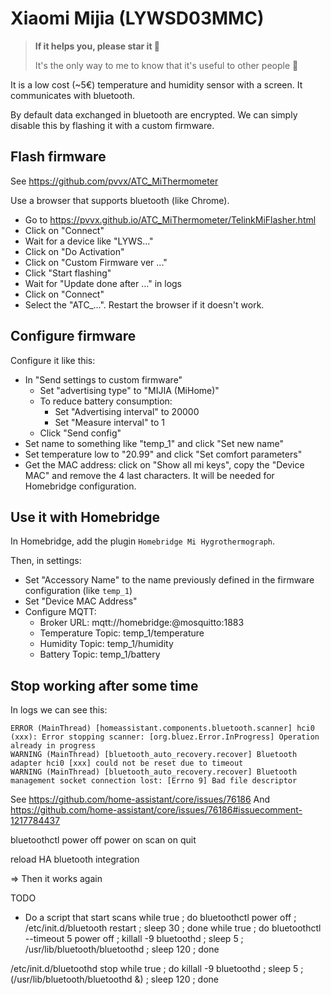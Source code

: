# Xiaomi Mijia (LYWSD03MMC)

> **If it helps you, please star it 🙏**
>
> It's the only way to me to know that it's useful to other people 🥰

It is a low cost (~5€) temperature and humidity sensor with a screen.
It communicates with bluetooth.

By default data exchanged in bluetooth are encrypted.
We can simply disable this by flashing it with a custom firmware.


## Flash firmware

See https://github.com/pvvx/ATC_MiThermometer

Use a browser that supports bluetooth (like Chrome).

- Go to https://pvvx.github.io/ATC_MiThermometer/TelinkMiFlasher.html
- Click on "Connect"
- Wait for a device like "LYWS..."
- Click on "Do Activation"
- Click on "Custom Firmware ver ..."
- Click "Start flashing"
- Wait for "Update done after ..." in logs
- Click on "Connect"
- Select the "ATC_...". Restart the browser if it doesn't work.


## Configure firmware

Configure it like this:
- In "Send settings to custom firmware"
  - Set "advertising type" to "MIJIA (MiHome)"
  - To reduce battery consumption:
    - Set "Advertising interval" to 20000
    - Set "Measure interval" to 1
  - Click "Send config"
- Set name to something like "temp_1" and click "Set new name"
- Set temperature low to "20.99" and click "Set comfort parameters"
- Get the MAC address: click on "Show all mi keys", copy the "Device MAC" and remove the 4 last characters. It will be needed for Homebridge configuration.



## Use it with Homebridge

In Homebridge, add the plugin `Homebridge Mi Hygrothermograph`.

Then, in settings:
- Set "Accessory Name" to the name previously defined in the firmware configuration (like `temp_1`)
- Set "Device MAC Address"
- Configure MQTT:
  - Broker URL: mqtt://homebridge:<password>@mosquitto:1883
  - Temperature Topic: temp_1/temperature
  - Humidity Topic: temp_1/humidity
  - Battery Topic: temp_1/battery


## Stop working after some time

In logs we can see this:
```
ERROR (MainThread) [homeassistant.components.bluetooth.scanner] hci0 (xxx): Error stopping scanner: [org.bluez.Error.InProgress] Operation already in progress
WARNING (MainThread) [bluetooth_auto_recovery.recover] Bluetooth adapter hci0 [xxx] could not be reset due to timeout
WARNING (MainThread) [bluetooth_auto_recovery.recover] Bluetooth management socket connection lost: [Errno 9] Bad file descriptor
```

See https://github.com/home-assistant/core/issues/76186
And https://github.com/home-assistant/core/issues/76186#issuecomment-1217784437

bluetoothctl
power off
power on
scan on
quit

reload HA bluetooth integration

=> Then it works again

TODO
- Do a script that start scans
while true ; do bluetoothctl power off ; /etc/init.d/bluetooth restart ; sleep 30 ; done
while true ; do bluetoothctl --timeout 5 power off ; killall -9 bluetoothd ; sleep 5 ; /usr/lib/bluetooth/bluetoothd ; sleep 120 ; done

/etc/init.d/bluetoothd stop
while true ; do killall -9 bluetoothd ; sleep 5 ; (/usr/lib/bluetooth/bluetoothd &) ; sleep 120 ; done